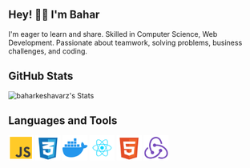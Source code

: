 ## Hey! 👋🏼 I'm Bahar


I'm eager to learn and share. Skilled in Computer Science, Web Development. Passionate about teamwork, solving problems, business challenges, and coding.

## GitHub Stats
![baharkeshavarz's Stats](https://github-readme-stats.vercel.app/api?username=baharkeshavarz&theme=merko&show_icons=true&hide_border=true&count_private=true)


## Languages and Tools
<p float="left">
<img src="https://github.com/baharkeshavarz/baharkeshavarz/blob/main/js-svgrepo-com.svg" width="50"/>
<img src="https://github.com/baharkeshavarz/baharkeshavarz/blob/main/css-3-svgrepo-com.svg" width="50"/>
<img src="https://github.com/baharkeshavarz/baharkeshavarz/blob/main/docker-svgrepo-com.svg" width="50"/>
<img src="https://github.com/baharkeshavarz/baharkeshavarz/blob/main/react-javascript-js-framework-facebook-svgrepo-com.svg" width="50"/>
<img src="https://github.com/baharkeshavarz/baharkeshavarz/blob/main/html-5-svgrepo-com.svg" width="50"/>
<img src="https://github.com/baharkeshavarz/baharkeshavarz/blob/main/redux-svgrepo-com.svg" width="50"/>
</p>

